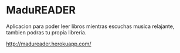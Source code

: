 # MaduREADER
Aplicacion para poder leer libros mientras escuchas musica relajante, tambien podras tu propia libreria.

http://madureader.herokuapp.com/
